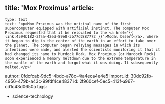 title: 'Mox Proximus'
article:
  -
    type: text
    text: '<p>Mox Proximus was the original name of the first supercomputer equipped with artificial instinct. The computer Mox Proximus requested that it be relocated to the <a href="{{ link:4594b182-2faa-42ed-89e8-3b77db887772 }}">Modal Desert</a>, where it began to dig to the center of the earth in an effort to take over the planet. The computer began relaying messages in which its intentions were made, and alerted the scientists monitoring it that it had changed its name to Murdock Rock. Mox Proximus (or Murdock Rock) soon experienced a memory meltdown due to the extreme temperature in the mantle of the earth and forgot what it was doing. It subsequently melted.</p>'
author: 0fdcfcab-9dc5-4bdc-a78c-4fa4eca4e4e5
import_id: 30dc92fb-4956-479b-a43c-99fdf4ce4837
id: 2f960cef-5ec5-413f-a967-cd1c43d0650a
tags:
  - science-technology
